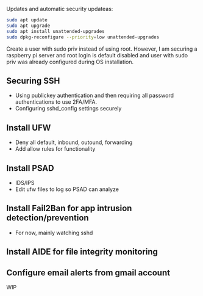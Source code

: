Updates and automatic security updateas:
``` bash
sudo apt update
sudo apt upgrade
sudo apt install unattended-upgrades
sudo dpkg-reconfigure --priority=low unattended-upgrades
```

Create a user with sudo priv instead of using root. However, I am securing a raspberry pi server and root login is default disabled and user with sudo priv was already configured during OS installation.

## Securing SSH
- Using publickey authentication and then requiring all password authentications to use 2FA/MFA.
- Configuring sshd_config settings securely

## Install UFW
- Deny all default, inbound, outound, forwarding
- Add allow rules for functionality

## Install PSAD 
- IDS/IPS
- Edit ufw files to log so PSAD can analyze

## Install Fail2Ban for app intrusion detection/prevention
- For now, mainly watching sshd

## Install AIDE for file integrity monitoring

## Configure email alerts from gmail account
WIP
